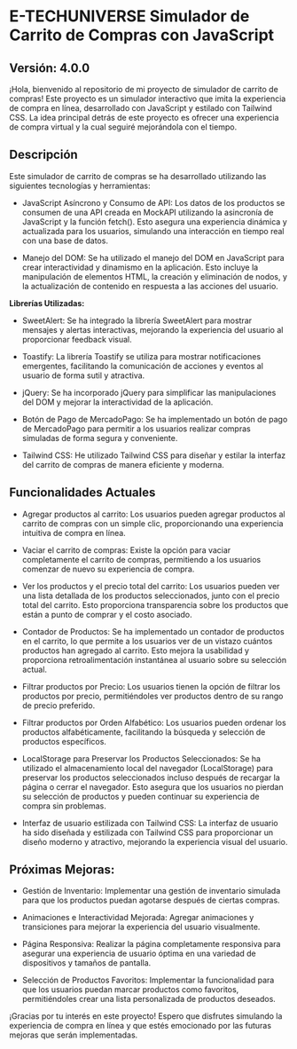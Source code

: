 # E-TECHUNIVERSE Simulador de Carrito de Compras con JavaScript

## Versión: 4.0.0

¡Hola, bienvenido al repositorio de mi proyecto de simulador de carrito de compras! Este proyecto es un simulador interactivo que imita la experiencia de compra en línea, desarrollado con JavaScript y estilado con Tailwind CSS. La idea principal detrás de este proyecto es ofrecer una experiencia de compra virtual y la cual seguiré mejorándola con el tiempo.

## Descripción

Este simulador de carrito de compras se ha desarrollado utilizando las siguientes tecnologías y herramientas:

- JavaScript Asíncrono y Consumo de API: Los datos de los productos se consumen de una API creada en MockAPI utilizando la asincronía de JavaScript y la función fetch(). Esto asegura una experiencia dinámica y actualizada para los usuarios, simulando una interacción en tiempo real con una base de datos.

- Manejo del DOM: Se ha utilizado el manejo del DOM en JavaScript para crear interactividad y dinamismo en la aplicación. Esto incluye la manipulación de elementos HTML, la creación y eliminación de nodos, y la actualización de contenido en respuesta a las acciones del usuario.

**Librerías Utilizadas:**

- SweetAlert: Se ha integrado la librería SweetAlert para mostrar mensajes y alertas interactivas, mejorando la experiencia del usuario al proporcionar feedback visual.
- Toastify: La librería Toastify se utiliza para mostrar notificaciones emergentes, facilitando la comunicación de acciones y eventos al usuario de forma sutil y atractiva.
- jQuery: Se ha incorporado jQuery para simplificar las manipulaciones del DOM y mejorar la interactividad de la aplicación.
- Botón de Pago de MercadoPago: Se ha implementado un botón de pago de MercadoPago para permitir a los usuarios realizar compras simuladas de forma segura y conveniente.

- Tailwind CSS: He utilizado Tailwind CSS para diseñar y estilar la interfaz del carrito de compras de manera eficiente y moderna.

## Funcionalidades Actuales

- Agregar productos al carrito: Los usuarios pueden agregar productos al carrito de compras con un simple clic, proporcionando una experiencia intuitiva de compra en línea.

- Vaciar el carrito de compras: Existe la opción para vaciar completamente el carrito de compras, permitiendo a los usuarios comenzar de nuevo su experiencia de compra.

- Ver los productos y el precio total del carrito: Los usuarios pueden ver una lista detallada de los productos seleccionados, junto con el precio total del carrito. Esto proporciona transparencia sobre los productos que están a punto de comprar y el costo asociado.

- Contador de Productos: Se ha implementado un contador de productos en el carrito, lo que permite a los usuarios ver de un vistazo cuántos productos han agregado al carrito. Esto mejora la usabilidad y proporciona retroalimentación instantánea al usuario sobre su selección actual.

- Filtrar productos por Precio: Los usuarios tienen la opción de filtrar los productos por precio, permitiéndoles ver productos dentro de su rango de precio preferido.

- Filtrar productos por Orden Alfabético: Los usuarios pueden ordenar los productos alfabéticamente, facilitando la búsqueda y selección de productos específicos.

- LocalStorage para Preservar los Productos Seleccionados: Se ha utilizado el almacenamiento local del navegador (LocalStorage) para preservar los productos seleccionados incluso después de recargar la página o cerrar el navegador. Esto asegura que los usuarios no pierdan su selección de productos y pueden continuar su experiencia de compra sin problemas.

- Interfaz de usuario estilizada con Tailwind CSS: La interfaz de usuario ha sido diseñada y estilizada con Tailwind CSS para proporcionar un diseño moderno y atractivo, mejorando la experiencia visual del usuario.

## Próximas Mejoras:

- Gestión de Inventario: Implementar una gestión de inventario simulada para que los productos puedan agotarse después de ciertas compras.

- Animaciones e Interactividad Mejorada: Agregar animaciones y transiciones para mejorar la experiencia del usuario visualmente.

- Página Responsiva: Realizar la página completamente responsiva para asegurar una experiencia de usuario óptima en una variedad de dispositivos y tamaños de pantalla.

- Selección de Productos Favoritos: Implementar la funcionalidad para que los usuarios puedan marcar productos como favoritos, permitiéndoles crear una lista personalizada de productos deseados.

¡Gracias por tu interés en este proyecto! Espero que disfrutes simulando la experiencia de compra en línea y que estés emocionado por las futuras mejoras que serán implementadas.
